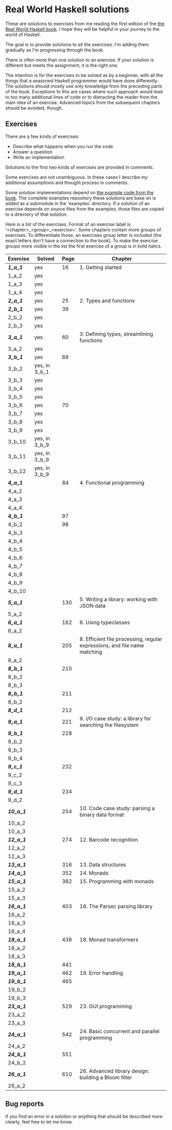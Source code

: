 # Real World Haskell solutions

These are solutions to exercises from me reading the first edition of the [the
Real World Haskell book](https://book.realworldhaskell.org/). I hope they will
be helpful in your journey to the world of Haskell.

The goal is to provide solutions to all the exercises. I'm adding them gradually
as I'm progressing through the book.

There is often more than one solution to an exercise. If your solution is
different but meets the assignment, it is the right one.

The intention is for the exercises to be solved as by a beginner, with all the
things that a seasoned Haskell programmer would have done differently. The
solutions should mostly use only knowledge from the preceding parts of the
book. Exceptions to this are cases where such approach would lead to too many
additional lines of code or to distracting the reader from the main idea of an
exercise. Advanced topics from the subsequent chapters should be avoided,
though.

## Exercises

There are a few kinds of exercises:

- Describe what happens when you run the code
- Answer a question
- Write an implementation

Solutions to the first two kinds of exercises are provided in comments.

Some exercises are not unambiguous. In these cases I describe my additional
assumptions and thought process in comments.

Some solution implementations depend on [the example code from the
book](https://resources.oreilly.com/examples/9780596514983). The complete
examples repository these solutions are base on is added as a submodule in the
'examples' directory. If a solution of an exercise depends on source files from
the examples, those files are copied to a directory of that solution.

Here is a list of the exercises. Format of an exercise label is
'\<chapter\>\_\<group\>\_\<exercise\>'. Some chapters contain more groups of
exercises. To differentiate those, an exercises group letter is included (the
exact letters don't have a connection to the book). To make the exercise groups
more visible in the list the first exercise of a group is in bold italics.


| Exercise       | Solved | Page | Chapter |
| -------------- | ------ | ---- | ------- |
| **_1_a_1_**    | yes    | 16   | 1. Getting started |
| 1_a_2          | yes    |      | |
| 1_a_3          | yes    |      | |
| 1_a_4          | yes    |      | |
| **_2_a_1_**    | yes    | 25   | 2. Types and functions |
| **_2_b_1_**    | yes    | 39   | |
| 2_b_2          | yes    |      | |
| 2_b_3          | yes    |      | |
| **_3_a_1_**    | yes    | 60   | 3. Defining types, streamlining functions |
| 3_a_2          | yes    |      | |
| **_3_b_1_**    | yes    | 69   | |
| 3_b_2          | yes, in 3_b_1 |      | |
| 3_b_3          | yes    |      | |
| 3_b_4          | yes    |      | |
| 3_b_5          | yes    |      | |
| 3_b_6          | yes    | 70   | |
| 3_b_7          | yes    |      | |
| 3_b_8          | yes    |      | |
| 3_b_9          | yes    |      | |
| 3_b_10         | yes, in 3_b_9 |      | |
| 3_b_11         | yes, in 3_b_9 |      | |
| 3_b_12         | yes, in 3_b_9 |      | |
| **_4_a_1_**    |        | 84   | 4. Functional programming |
| 4_a_2          |        |      | |
| 4_a_3          |        |      | |
| 4_a_4          |        |      | |
| **_4_b_1_**    |        | 97   | |
| 4_b_2          |        | 98   | |
| 4_b_3          |        |      | |
| 4_b_4          |        |      | |
| 4_b_5          |        |      | |
| 4_b_6          |        |      | |
| 4_b_7          |        |      | |
| 4_b_8          |        |      | |
| 4_b_9          |        |      | |
| 4_b_10         |        |      | |
| **_5_a_1_**    |        | 130  | 5. Writing a library: working with JSON data |
| 5_a_2          |        |      | |
| **_6_a_1_**    |        | 162  | 6. Using typeclasses |
| 6_a_2          |        |      | |
| **_8_a_1_**    |        | 205  | 8. Efficient file processing, regular expressions, and file name matching |
| 8_a_2          |        |      | |
| **_8_b_1_**    |        | 210  | |
| 8_b_2          |        |      | |
| 8_b_3          |        |      | |
| **_8_b_1_**    |        | 211  | |
| 8_b_2          |        |      | |
| **_8_d_1_**    |        | 212  | |
| **_9_a_1_**    |        | 221  | 9. I/O case study: a library for searching the filesystem |
| **_9_b_1_**    |        | 228  | |
| 9_b_2          |        |      | |
| 9_b_3          |        |      | |
| 9_b_4          |        |      | |
| **_9_c_1_**    |        | 232  | |
| 9_c_2          |        |      | |
| 9_c_3          |        |      | |
| **_9_d_1_**    |        | 234  | |
| 9_d_2          |        |      | |
| **_10_a_1_**   |        | 254  | 10. Code case study: parsing a binary data format |
| 10_a_2         |        |      | |
| 10_a_3         |        |      | |
| **_12_a_1_**   |        | 274  | 12. Barcode recognition |
| 12_a_2         |        |      | |
| 12_a_3         |        |      | |
| **_13_a_1_**   |        | 316  | 13. Data structures |
| **_14_a_1_**   |        | 352  | 14. Monads |
| **_15_a_1_**   |        | 382  | 15. Programming with monads |
| 15_a_2         |        |      | |
| 15_a_3         |        |      | |
| **_16_a_1_**   |        | 403  | 16. The Parsec parsing library |
| 16_a_2         |        |      | |
| 16_a_3         |        |      | |
| 16_a_4         |        |      | |
| **_18_a_1_**   |        | 436  | 18. Monad transformers |
| 18_a_2         |        |      | |
| 18_a_3         |        |      | |
| **_18_b_1_**   |        | 441  | |
| **_19_a_1_**   |        | 462  | 19. Error handling |
| **_19_b_1_**   |        | 465  | |
| 19_b_2         |        |      | |
| 19_b_3         |        |      | |
| **_23_a_1_**   |        | 529  | 23. GUI programming |
| 23_a_2         |        |      | |
| 23_a_3         |        |      | |
| **_24_a_1_**   |        | 542  | 24. Basic concurrent and parallel programming |
| 24_a_2         |        |      | |
| **_24_b_1_**   |        | 551  | |
| 24_b_2         |        |      | |
| **_26_a_1_**   |        | 610  | 26. Advanced library design: building a Bloom filter |
| 26_a_2         |        |      | |

## Bug reports

If you find an error in a solution or anything that should be described more
clearly, feel free to let me know.
